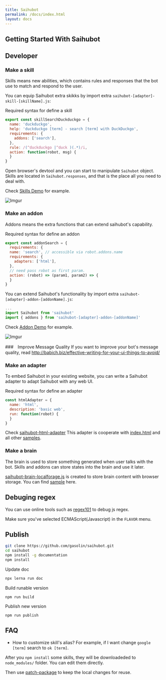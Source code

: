 ```yaml
---
title: Saihubot
permalink: /docs/index.html
layout: docs
---
```


## Getting Started With Saihubot

## Developer

### Make a skill

Skills means new abilities, which contains rules and responses that the bot use to match and respond to the user.

You can equip Saihubot extra skikks by import extra `saihubot-[adapter]-skill-[skillName].js`:

Required syntax for define a skill

```js
export const skillSearchDuckduckgo = {
  name: 'duckduckgo',
  help: 'duckduckgo [term] - search [term] with DuckDuckgo',
  requirements: {
    addons: ['search'],
  },
  rule: /(^duckduckgo |^duck )(.*)/i,
  action: function(robot, msg) {
  }
}
```

Open browser's devtool and you can start to manipulate `Saihubot` object.
Skills are located in `Saihubot.responses`, and that is the place all you need to deal with.

Check [Skills Demo](https://gasolin.github.io/saihubot/samples/skill) for example.

![Imgur](http://i.imgur.com/mbhTwf6l.png)

### Make an addon

Addons means the extra functions that can extend saihubot's capability.

Required syntax for define an addon

```js
export const addonSearch = {
  requirements: {
  name: 'search', // accessible via robot.addons.name
  requirements: {
    adapters: ['html'],
  },
  // need pass robot as first param.
  action: (robot) => (param1, param2) => {
  }
}
```

You can extend Saihubot's functionality by import extra `saihubot-[adapter]-addon-[addonName].js`:


```js
...
import Saihubot from 'saihubot'
import { addons } from 'saihubot-[adapter]-addon-[addonName]'
```

Check [Addon Demo](https://gasolin.github.io/saihubot/samples/addon) for example.

![Imgur](http://i.imgur.com/qYCES6Ml.png)

###　Improve Message Quality
If you want to improve your bot's message quality, read http://babich.biz/effective-writing-for-your-ui-things-to-avoid/

### Make an adapter

To embed Saihubot in your existing website, you can write a Saihubot adapter to adapt Saihubot with any web UI.

Required syntax for define an adapter

```js
const htmlAdapter = {
  name: 'html',
  description: 'basic web',
  run: function(robot) {
  }
}
```

Check [saihubot-html-adapter](https://github.com/gasolin/saihubot/tree/gh-pages/adapters/saihubot-html-adapter.js)
This adapter is cooperate with [index.html](https://github.com/gasolin/saihubot/tree/gh-pages/index.html) and all other [samples](https://github.com/gasolin/saihubot/tree/gh-pages/samples).

### Make a brain

The brain is used to store something generated when user talks with the bot. Skills and addons can store states into the brain and use it later.

[saihubot-brain-localforage.js](https://github.com/gasolin/saihubot/tree/gh-pages/addons/saihubot-brain-localforage.js) is created to store brain content with browser storage.
You can find [sample](http://gasolin.idv.tw/saihubot/samples/brain.html) here.

## Debuging regex

You can use online tools such as [regex101](https://regex101.com/) to debug js regex.

Make sure you've selected ECMAScript(Javascript) in the `FLAVOR` menu.

## Publish

```sh
git clone https://github.com/gasolin/saihubot.git
cd saihubot
npm install -g documentation
npm install
```

Update doc

```sh
npx lerna run doc
```

Build runable version

```
npm run build
```

Publish new version
```
npm run publish
```

## FAQ

* How to customize skill's alias? For example, if I want change `google [term]` search to `ok [term]`.

After you `npm install` some skills, they will be downloadeded to `node_modules/` folder. You can edit them directly.

Then use [patch-package](https://www.npmjs.com/package/patch-package) to keep the local changes for reuse.
